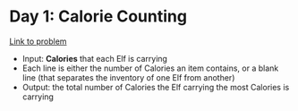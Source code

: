 # Day 1: Calorie Counting

[Link to problem](https://adventofcode.com/2022/day/1)

- Input: **Calories** that each Elf is carrying
- Each line is either the number of Calories an item contains, or a blank line (that separates the inventory of one Elf from another)
- Output: the total number of Calories the Elf carrying the most Calories is carrying
